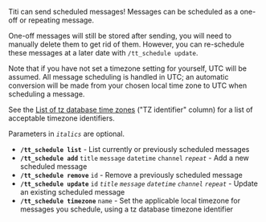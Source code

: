 Titi can send scheduled messages! Messages can be scheduled as a one-off or repeating message.

One-off messages will still be stored after sending, you will need to manually delete them to get rid of them.
However, you can re-schedule these messages at a later date with `/tt_schedule update`.

Note that if you have not set a timezone setting for yourself, UTC will be assumed.
All message scheduling is handled in UTC; an automatic conversion will be made from your chosen local time zone to UTC when scheduling a message.

See the [List of tz database time zones](https://en.wikipedia.org/wiki/List_of_tz_database_time_zones#List) ("TZ identifier" column) for a list of acceptable timezone identifiers.

Parameters in _`italics`_ are optional.

- **`/tt_schedule list`** - List currently or previously scheduled messages
- **`/tt_schedule add`** `title` `message` `datetime` `channel` _`repeat`_ - Add a new scheduled message
- **`/tt_schedule remove`** `id` - Remove a previously scheduled message
- **`/tt_schedule update`** `id` _`title` `message` `datetime` `channel` `repeat`_ - Update an existing scheduled message
- **`/tt_schedule timezone`** `name` - Set the applicable local timezone for messages you schedule, using a tz database timezone identifier
